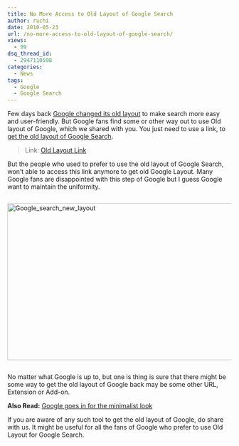 ```yaml
---
title: No More Access to Old Layout of Google Search
author: ruchi
date: 2010-05-23
url: /no-more-access-to-old-layout-of-google-search/
views:
  - 99
dsq_thread_id:
  - 2947110598
categories:
  - News
tags:
  - Google
  - Google Search
---
```

Few days back [Google changed its old layout][1] to make search more easy and user-friendly. But Google fans find some or other way out to use Old layout of Google, which we shared with you. You just need to use a link, to [get the old layout of Google Search][2].

> Link: <a href="http://www.google.com/webhp?hl=all" onclick="_gaq.push(['_trackEvent', 'outbound-article', 'http://www.google.com/webhp?hl=all', 'Old Layout Link']);" >Old Layout Link</a>

But the people who used to prefer to use the old layout of Google Search, won’t able to access this link anymore to get old Google Layout. Many Google fans are disappointed with this step of Google but I guess Google want to maintain the uniformity.

<img class="wp-image-53305" style="float: none;margin: 15px auto;border-width: 0px" src="http://cdn.devilsworkshop.org/files/2010/05/Google_search_new_layout1.png" border="0" alt="Google_search_new_layout" width="506" height="352" />

No matter what Google is up to, but one is thing is sure that there might be some way to get the old layout of Google back may be some other URL, Extension or Add-on.

**Also Read:** [Google goes in for the minimalist look][3]

If you are aware of any such tool to get the old layout of Google, do share with us. It might be useful for all the fans of Google who prefer to use Old Layout for Google Search.

 [1]: http://devilsworkshop.org/googles-new-search-layout-with-icons/
 [2]: http://devilsworkshop.org/get-old-layout-of-google-back/
 [3]: http://devilsworkshop.org/google-goes-in-for-the-minimalist-look/
